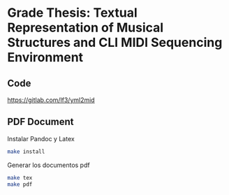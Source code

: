 # Grade Thesis: Textual Representation of Musical Structures and CLI MIDI Sequencing Environment

## Code 
https://gitlab.com/lf3/yml2mid

## PDF Document
Instalar Pandoc y Latex 

```bash
make install
```

Generar los documentos pdf
```bash
make tex
make pdf
```
